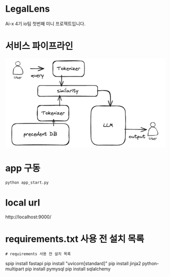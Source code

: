 # LegalLens
Ai-x 4기 io팀 첫번째 미니 프로젝트입니다.

# 서비스 파이프라인
![pipeline](./readme_images/image.png)

# app 구동
```
python app_start.py
```

# local url
http://localhost:9000/


# requirements.txt 사용 전 설치 목록
```
# requirements 사용 전 설치 목록
```
spip install fastapi
pip install "uvicorn[standard]"
pip install jinja2 python-multipart
pip install pymysql
pip install sqlalchemy
```
```